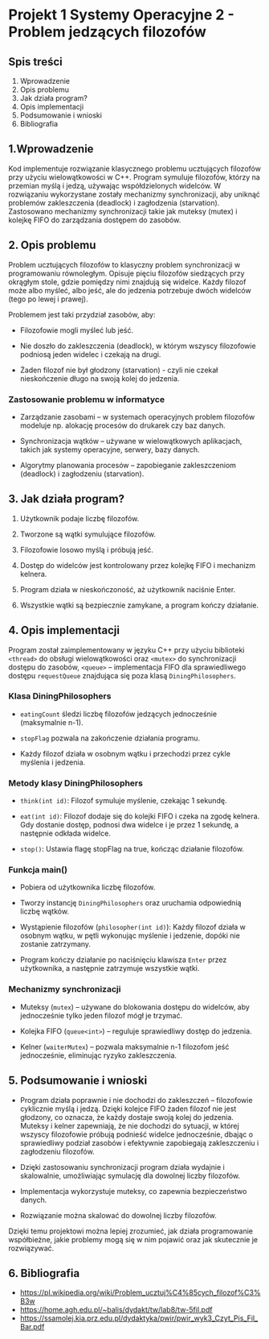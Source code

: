 # Projekt 1 Systemy Operacyjne 2 - Problem jedzących filozofów 

## Spis treści 
1. Wprowadzenie
2. Opis problemu  
3. Jak działa program?
4. Opis implementacji
5. Podsumowanie i wnioski
6. Bibliografia 



## 1.Wprowadzenie

Kod implementuje rozwiązanie klasycznego problemu ucztujących filozofów przy użyciu wielowątkowości w C++. Program symuluje filozofów, którzy na przemian myślą i jedzą, używając współdzielonych widelców. W rozwiązaniu wykorzystane zostały mechanizmy synchronizacji, aby uniknąć problemów zakleszczenia (deadlock) i zagłodzenia (starvation). Zastosowano mechanizmy synchronizacji takie jak muteksy (mutex) i kolejkę FIFO do zarządzania dostępem do zasobów.  

## 2. Opis problemu

Problem ucztujących filozofów to klasyczny problem synchronizacji w programowaniu równoległym. Opisuje pięciu filozofów siedzących przy okrągłym stole, gdzie pomiędzy nimi znajdują się widelce. Każdy filozof może albo myśleć, albo jeść, ale do jedzenia potrzebuje dwóch widelców (tego po lewej i prawej). 

Problemem jest taki przydział zasobów, aby:

* Filozofowie mogli myśleć lub jeść.

* Nie doszło do zakleszczenia (deadlock), w którym wszyscy filozofowie podniosą jeden widelec i czekają na drugi.

* Żaden filozof nie był głodzony (starvation) - czyli nie czekał nieskończenie długo na swoją kolej do jedzenia.

### Zastosowanie problemu w informatyce

* Zarządzanie zasobami – w systemach operacyjnych problem filozofów modeluje np. alokację procesów do drukarek czy baz danych.

* Synchronizacja wątków – używane w wielowątkowych aplikacjach, takich jak systemy operacyjne, serwery, bazy danych.

* Algorytmy planowania procesów – zapobieganie zakleszczeniom (deadlock) i zagłodzeniu (starvation).


## 3. Jak działa program?

1. Użytkownik podaje liczbę filozofów.

2. Tworzone są wątki symulujące filozofów.

3. Filozofowie losowo myślą i próbują jeść.

4. Dostęp do widelców jest kontrolowany przez kolejkę FIFO i mechanizm kelnera.

5. Program działa w nieskończoność, aż użytkownik naciśnie Enter.

6. Wszystkie wątki są bezpiecznie zamykane, a program kończy działanie.

## 4. Opis implementacji

Program został zaimplementowany w języku C++ przy użyciu biblioteki `<thread>` do obsługi wielowątkowości oraz `<mutex>` do synchronizacji dostępu do zasobów, `<queue>` – implementacja FIFO dla sprawiedliwego dostępu `requestQueue` znajdująca się poza klasą `DiningPhilosophers`.

### Klasa DiningPhilosophers

* `eatingCount` śledzi liczbę filozofów jedzących jednocześnie (maksymalnie n-1).

* `stopFlag` pozwala na zakończenie działania programu.

* Każdy filozof działa w osobnym wątku i przechodzi przez cykle myślenia i jedzenia.

### Metody klasy DiningPhilosophers

* `think(int id)`: Filozof symuluje myślenie, czekając 1 sekundę.

* `eat(int id)`: Filozof dodaje się do kolejki FIFO i czeka na zgodę kelnera. Gdy dostanie dostęp, podnosi dwa widelce i je przez 1 sekundę, a następnie odkłada widelce. 

* `stop()`: Ustawia flagę stopFlag na true, kończąc działanie filozofów.

### Funkcja main()

* Pobiera od użytkownika liczbę filozofów.

* Tworzy instancję `DiningPhilosophers` oraz uruchamia odpowiednią liczbę wątków.

* Wystąpienie filozofów (`philosopher(int id)`): Każdy filozof działa w osobnym wątku, w pętli wykonując myślenie i jedzenie, dopóki nie zostanie zatrzymany. 

* Program kończy działanie po naciśnięciu klawisza `Enter` przez użytkownika, a następnie zatrzymuje wszystkie wątki.

### Mechanizmy synchronizacji


* Muteksy (`mutex`) – używane do blokowania dostępu do widelców, aby jednocześnie tylko jeden filozof mógł je trzymać.

* Kolejka FIFO (`queue<int>`) – reguluje sprawiedliwy dostęp do jedzenia.

* Kelner (`waiterMutex`) – pozwala maksymalnie n-1 filozofom jeść jednocześnie, eliminując ryzyko zakleszczenia.


## 5. Podsumowanie i wnioski


* Program działa poprawnie i nie dochodzi do zakleszczeń – filozofowie cyklicznie myślą i jedzą. Dzięki kolejce FIFO żaden filozof nie jest głodzony, co oznacza, że każdy dostaje swoją kolej do jedzenia. Muteksy i kelner zapewniają, że nie dochodzi do sytuacji, w której wszyscy filozofowie próbują podnieść widelce jednocześnie, dbając o sprawiedliwy podział zasobów i efektywnie zapobiegają zakleszczeniu i zagłodzeniu filozofów.

* Dzięki zastosowaniu synchronizacji program działa wydajnie i skalowalnie, umożliwiając symulację dla dowolnej liczby filozofów.

* Implementacja wykorzystuje muteksy, co zapewnia bezpieczeństwo danych.

* Rozwiązanie można skalować do dowolnej liczby filozofów.

Dzięki temu projektowi można lepiej zrozumieć, jak działa programowanie współbieżne, jakie problemy mogą się w nim pojawić oraz jak skutecznie je rozwiązywać. 

## 6. Bibliografia
* https://pl.wikipedia.org/wiki/Problem_ucztuj%C4%85cych_filozof%C3%B3w
* https://home.agh.edu.pl/~balis/dydakt/tw/lab8/tw-5fil.pdf
* https://ssamolej.kia.prz.edu.pl/dydaktyka/pwir/pwir_wyk3_Czyt_Pis_Fil_Bar.pdf
